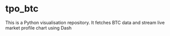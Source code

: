 # tpo_btc
This is a Python visualisation repository. It fetches BTC data and stream live market profile chart using Dash
